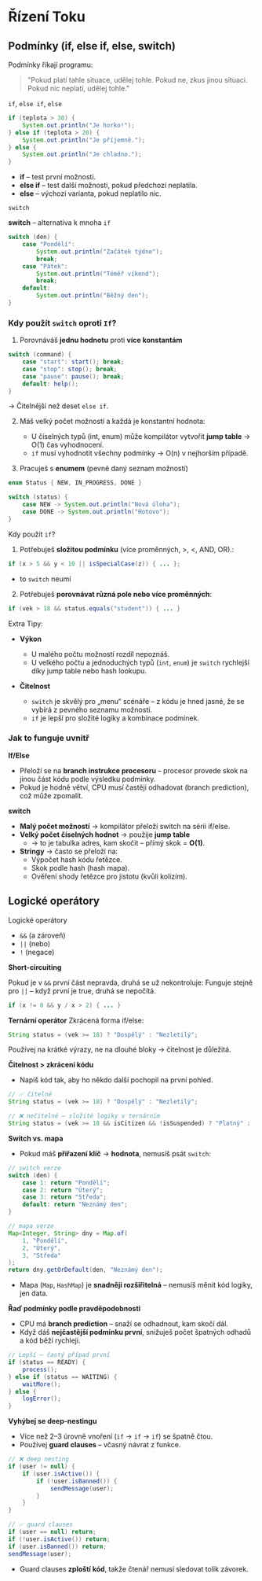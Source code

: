# Řízení Toku

## Podmínky (if, else if, else, switch)

Podmínky říkají programu:

> "Pokud platí tahle situace, udělej tohle. Pokud ne, zkus jinou situaci. Pokud nic neplatí, udělej tohle."

```if```, ```else if```, ```else```

```JAVA
if (teplota > 30) {
    System.out.println("Je horko!");
} else if (teplota > 20) {
    System.out.println("Je příjemně.");
} else {
    System.out.println("Je chladno.");
}
```
- **if** – test první možnosti.
- **else if** – test další možnosti, pokud předchozí neplatila.
- **else** – výchozí varianta, pokud neplatilo nic.

```switch```

**switch** – alternativa k mnoha ```if```

```JAVA
switch (den) {
    case "Pondělí":
        System.out.println("Začátek týdne");
        break;
    case "Pátek":
        System.out.println("Téměř víkend");
        break;
    default:
        System.out.println("Běžný den");
}
```

### Kdy použít ```switch``` oproti ```If```?

1. Porovnáváš **jednu hodnotu** proti **více konstantám**
```JAVA
switch (command) {
    case "start": start(); break;
    case "stop": stop(); break;
    case "pause": pause(); break;
    default: help();
}
```
→ Čitelnější než deset ```else if```.

2. Máš velký počet možností a každá je konstantní hodnota:
    - U číselných typů (int, enum) může kompilátor vytvořit **jump table** → O(1) čas vyhodnocení.
    - ```if``` musí vyhodnotit všechny podmínky → O(n) v nejhorším případě.

3. Pracuješ s **enumem** (pevně daný seznam možností)

```JAVA
enum Status { NEW, IN_PROGRESS, DONE }

switch (status) {
    case NEW -> System.out.println("Nová úloha");
    case DONE -> System.out.println("Hotovo");
}
```

Kdy použít ```if```?

1. Potřebuješ **složitou podmínku** (více proměnných, >, <, AND, OR).:
```JAVA
if (x > 5 && y < 10 || isSpecialCase(z)) { ... };
```
- to ```switch``` neumí

2. Potřebuješ **porovnávat různá pole nebo více proměnných**:
```JAVA
if (vek > 18 && status.equals("student")) { ... }
```

Extra Tipy:

- **Výkon**
    - U malého počtu možností rozdíl nepoznáš.
    - U velkého počtu a jednoduchých typů (```int```, ```enum```) je ```switch``` rychlejší díky jump table nebo hash lookupu.

- **Čitelnost**
    - ```switch``` je skvělý pro „menu“ scénáře – z kódu je hned jasné, že se vybírá z pevného seznamu možností.
    - ```if``` je lepší pro složité logiky a kombinace podmínek.

### Jak to funguje uvnitř

**If/Else**

- Přeloží se na **branch instrukce procesoru** – procesor provede skok na jinou část kódu podle výsledku podmínky.
- Pokud je hodně větví, CPU musí častěji odhadovat (branch prediction), což může zpomalit.

**switch**

- **Malý počet možností** → kompilátor přeloží switch na sérii if/else.
- **Velký počet číselných hodnot** → použije **jump table**
    -  → to je tabulka adres, kam skočit – přímý skok = **O(1)**.
- **Stringy** → často se přeloží na:
    - Výpočet hash kódu řetězce.
    - Skok podle hash (hash mapa).
    - Ověření shody řetězce pro jistotu (kvůli kolizím).

## Logické operátory

Logické operátory

- ```&&``` (a zároveň)
- ```||``` (nebo)
- ```!``` (negace)

**Short-circuiting**

Pokud je v ```&&``` první část nepravda, druhá se už nekontroluje:
Funguje stejně pro ```||``` – když první je true, druhá se nepočítá.

```JAVA
if (x != 0 && y / x > 2) { ... }
```

**Ternární operátor**
Zkrácená forma if/else:

```JAVA
String status = (vek >= 18) ? "Dospělý" : "Nezletilý";
```

Používej na krátké výrazy, ne na dlouhé bloky → čitelnost je důležitá.

**Čitelnost > zkrácení kódu**
- Napiš kód tak, aby ho někdo další pochopil na první pohled.

```JAVA
// ✅ čitelné
String status = (vek >= 18) ? "Dospělý" : "Nezletilý";

// ❌ nečitelné – složité logiky v ternárním
String status = (vek >= 18 && isCitizen && !isSuspended) ? "Platný" : (vek >= 18 ? "Náhradní" : "Neplatný");
```

**Switch vs. mapa**

- Pokud máš **přiřazení klíč** → **hodnota**, nemusíš psát ```switch```:

```JAVA
// switch verze
switch (den) {
    case 1: return "Pondělí";
    case 2: return "Úterý";
    case 3: return "Středa";
    default: return "Neznámý den";
}

// mapa verze
Map<Integer, String> dny = Map.of(
    1, "Pondělí",
    2, "Úterý",
    3, "Středa"
);
return dny.getOrDefault(den, "Neznámý den");
```

- Mapa (```Map```, ```HashMap```) je **snadněji rozšiřitelná** – nemusíš měnit kód logiky, jen data.

**Řaď podmínky podle pravděpodobnosti**

- CPU má **branch prediction** – snaží se odhadnout, kam skočí dál.
- Když dáš **nejčastější podmínku první**, snižuješ počet špatných odhadů a kód běží rychleji.

```JAVA
// Lepší – častý případ první
if (status == READY) {
    process();
} else if (status == WAITING) {
    waitMore();
} else {
    logError();
}
```

**Vyhýbej se deep-nestingu**
- Více než 2–3 úrovně vnoření (```if``` → ```if``` → ```if```) se špatně čtou.
- Používej **guard clauses** – včasný návrat z funkce.

```JAVA
// ❌ deep nesting
if (user != null) {
    if (user.isActive()) {
        if (!user.isBanned()) {
            sendMessage(user);
        }
    }
}

// ✅ guard clauses
if (user == null) return;
if (!user.isActive()) return;
if (user.isBanned()) return;
sendMessage(user);
```

- Guard clauses **zploští kód**, takže čtenář nemusí sledovat tolik závorek.